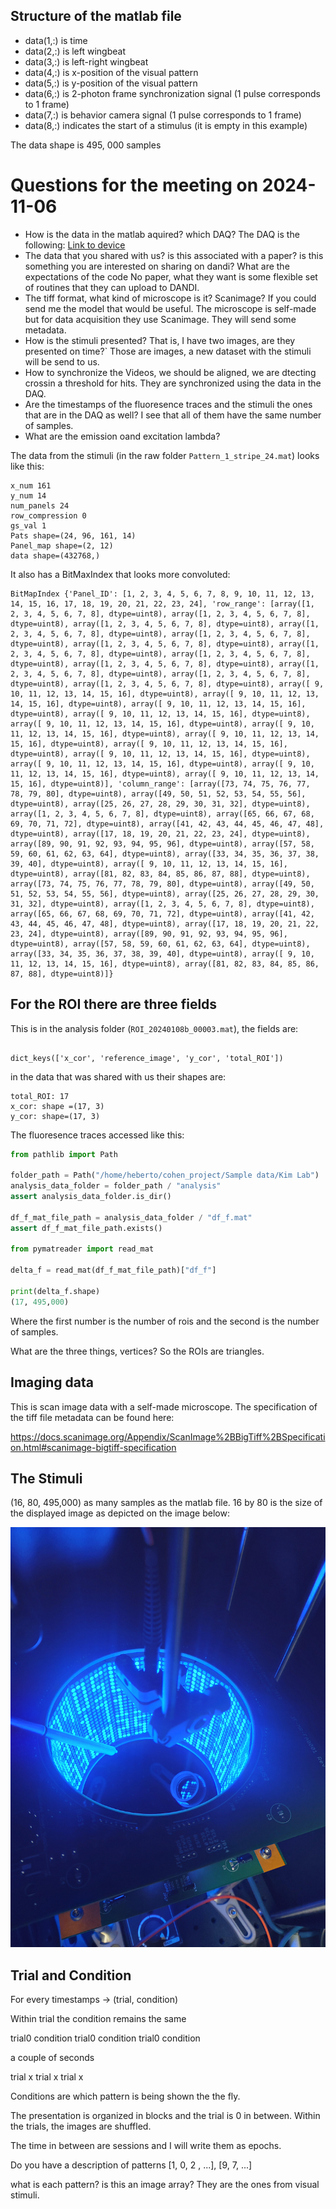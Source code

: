 

## Structure of the matlab file


* data(1,:) is time
* data(2,:) is left wingbeat
* data(3,:) is left-right wingbeat
* data(4,:) is x-position of the visual pattern
* data(5,:) is y-position of the visual pattern
* data(6,:) is 2-photon frame synchronization signal (1 pulse corresponds to 1 frame)
* data(7,:) is behavior camera signal (1 pulse corresponds to 1 frame)
* data(8,:) indicates the start of a stimulus (it is empty in this example)

The data shape is 495, 000 samples

# Questions for the meeting on 2024-11-06
* How is the data in the matlab aquired? which DAQ?
The DAQ is the following:
[Link to device](https://www.digikey.com/en/products/detail/ni/782258-01/12817857)
* The data that you shared with us? is this associated with a paper? is this something you are interested on sharing on dandi? What are the expectations of the code 
No paper, what they want is some flexible set of routines that they can upload to DANDI.
* The tiff format, what kind of microscope is it? Scanimage? If you could send me the model that would be useful.
The microscope is self-made but for data acquisition they use Scanimage. They will send some metadata.
* How is the stimuli presented? That is, I have two images, are they presented on time?`
Those are images, a new dataset with the stimuli will be send to us.
* How to synchronize the Videos, we should be aligned, we are dtecting crossin a threshold for hits.
They are synchronized using the data in the DAQ.
* Are the timestamps of the fluoresence traces and the stimuli the ones that are in the DAQ as well?
I see that all of them have the same number of samples.
* What are the emission oand excitation lambda?

The data from the stimuli (in the raw folder `Pattern_1_stripe_24.mat`) looks like this:

```
x_num 161
y_num 14
num_panels 24
row_compression 0
gs_val 1
Pats shape=(24, 96, 161, 14)
Panel_map shape=(2, 12)
data shape=(432768,)
```

It also has a BitMaxIndex that looks more convoluted:

```
BitMapIndex {'Panel_ID': [1, 2, 3, 4, 5, 6, 7, 8, 9, 10, 11, 12, 13, 14, 15, 16, 17, 18, 19, 20, 21, 22, 23, 24], 'row_range': [array([1, 2, 3, 4, 5, 6, 7, 8], dtype=uint8), array([1, 2, 3, 4, 5, 6, 7, 8], dtype=uint8), array([1, 2, 3, 4, 5, 6, 7, 8], dtype=uint8), array([1, 2, 3, 4, 5, 6, 7, 8], dtype=uint8), array([1, 2, 3, 4, 5, 6, 7, 8], dtype=uint8), array([1, 2, 3, 4, 5, 6, 7, 8], dtype=uint8), array([1, 2, 3, 4, 5, 6, 7, 8], dtype=uint8), array([1, 2, 3, 4, 5, 6, 7, 8], dtype=uint8), array([1, 2, 3, 4, 5, 6, 7, 8], dtype=uint8), array([1, 2, 3, 4, 5, 6, 7, 8], dtype=uint8), array([1, 2, 3, 4, 5, 6, 7, 8], dtype=uint8), array([1, 2, 3, 4, 5, 6, 7, 8], dtype=uint8), array([ 9, 10, 11, 12, 13, 14, 15, 16], dtype=uint8), array([ 9, 10, 11, 12, 13, 14, 15, 16], dtype=uint8), array([ 9, 10, 11, 12, 13, 14, 15, 16], dtype=uint8), array([ 9, 10, 11, 12, 13, 14, 15, 16], dtype=uint8), array([ 9, 10, 11, 12, 13, 14, 15, 16], dtype=uint8), array([ 9, 10, 11, 12, 13, 14, 15, 16], dtype=uint8), array([ 9, 10, 11, 12, 13, 14, 15, 16], dtype=uint8), array([ 9, 10, 11, 12, 13, 14, 15, 16], dtype=uint8), array([ 9, 10, 11, 12, 13, 14, 15, 16], dtype=uint8), array([ 9, 10, 11, 12, 13, 14, 15, 16], dtype=uint8), array([ 9, 10, 11, 12, 13, 14, 15, 16], dtype=uint8), array([ 9, 10, 11, 12, 13, 14, 15, 16], dtype=uint8)], 'column_range': [array([73, 74, 75, 76, 77, 78, 79, 80], dtype=uint8), array([49, 50, 51, 52, 53, 54, 55, 56], dtype=uint8), array([25, 26, 27, 28, 29, 30, 31, 32], dtype=uint8), array([1, 2, 3, 4, 5, 6, 7, 8], dtype=uint8), array([65, 66, 67, 68, 69, 70, 71, 72], dtype=uint8), array([41, 42, 43, 44, 45, 46, 47, 48], dtype=uint8), array([17, 18, 19, 20, 21, 22, 23, 24], dtype=uint8), array([89, 90, 91, 92, 93, 94, 95, 96], dtype=uint8), array([57, 58, 59, 60, 61, 62, 63, 64], dtype=uint8), array([33, 34, 35, 36, 37, 38, 39, 40], dtype=uint8), array([ 9, 10, 11, 12, 13, 14, 15, 16], dtype=uint8), array([81, 82, 83, 84, 85, 86, 87, 88], dtype=uint8), array([73, 74, 75, 76, 77, 78, 79, 80], dtype=uint8), array([49, 50, 51, 52, 53, 54, 55, 56], dtype=uint8), array([25, 26, 27, 28, 29, 30, 31, 32], dtype=uint8), array([1, 2, 3, 4, 5, 6, 7, 8], dtype=uint8), array([65, 66, 67, 68, 69, 70, 71, 72], dtype=uint8), array([41, 42, 43, 44, 45, 46, 47, 48], dtype=uint8), array([17, 18, 19, 20, 21, 22, 23, 24], dtype=uint8), array([89, 90, 91, 92, 93, 94, 95, 96], dtype=uint8), array([57, 58, 59, 60, 61, 62, 63, 64], dtype=uint8), array([33, 34, 35, 36, 37, 38, 39, 40], dtype=uint8), array([ 9, 10, 11, 12, 13, 14, 15, 16], dtype=uint8), array([81, 82, 83, 84, 85, 86, 87, 88], dtype=uint8)]}
```

## For the ROI there are three fields

This is in the analysis folder (`ROI_20240108b_00003.mat`), the fields are:

```

dict_keys(['x_cor', 'reference_image', 'y_cor', 'total_ROI'])
```

in the data that was shared with us their shapes are:

```
total_ROI: 17
x_cor: shape =(17, 3)
y_cor: shape=(17, 3)
```

The fluoresence traces accessed like this:

```python
from pathlib import Path

folder_path = Path("/home/heberto/cohen_project/Sample data/Kim Lab")
analysis_data_folder = folder_path / "analysis"
assert analysis_data_folder.is_dir()

df_f_mat_file_path = analysis_data_folder / "df_f.mat"
assert df_f_mat_file_path.exists()

from pymatreader import read_mat

delta_f = read_mat(df_f_mat_file_path)["df_f"]
    
print(delta_f.shape)
(17, 495,000)

```

Where the first number is the number of rois and the second is the number of samples.

What are the three things, vertices? So the ROIs are triangles.


## Imaging data
This is scan image data with a self-made microscope. The specification of the tiff file metadata can be found here:

https://docs.scanimage.org/Appendix/ScanImage%2BBigTiff%2BSpecification.html#scanimage-bigtiff-specification


## The Stimuli
(16, 80, 495,000) as many samples as the matlab file. 16 by 80 is the size of the displayed image as depicted on the image below:

![Stimuli Example](./assets/stimuli_example.jpg)


## Trial and Condition

For every timestamps -> (trial, condition)

Within trial the condition remains the same

trial0   condition
trial0   condition
trial0   condition


a couple of seconds

trial x
trial x
trial x

Conditions are which pattern is being shown the the fly.

The presentation is organized in blocks and the trial is 0 in between.
Within the trials, the images are shuffled.

The time in between are sessions and I will write them as epochs.


Do you have a description of patterns
[1, 0, 2 , ...], [9, 7, ...]

what is each pattern? is this an image array?
They are the ones from visual stimuli.